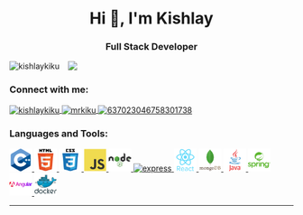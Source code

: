 <h1 align="center">Hi 👋, I'm Kishlay</h1>
<h3 align="center">Full Stack Developer</h3>

<!-- Right aligned Image -->
<img align="right" width="400" src="https://preview.redd.it/mw4y58i658981.gif?width=750&auto=webp&s=d1f8893494ed1d8e9f731f4b7e7915ca7e4039dc">
<!-- Profile Views -->
<p align="left"> <img src="https://komarev.com/ghpvc/?username=kishlaykiku&label=Profile%20views&color=0e75b6&style=flat" alt="kishlaykiku" /> </p>


<!-- Socials -->
<h3 align="left">Connect with me:</h3>
<p align="left">
    <!-- LinkedIN -->
    <a href="https://linkedin.com/in/kishlaykiku" target="blank">
        <img align="center" src="https://raw.githubusercontent.com/rahuldkjain/github-profile-readme-generator/master/src/images/icons/Social/linked-in-alt.svg" 
        alt="kishlaykiku" height="30" width="40" />
    </a>
    <!-- Leetcode -->
    <a href="https://www.leetcode.com/mrkiku" target="blank">
        <img align="center" src="https://raw.githubusercontent.com/rahuldkjain/github-profile-readme-generator/master/src/images/icons/Social/leet-code.svg" 
        alt="mrkiku" height="30" width="40" />
    </a>
    <!-- Discord -->
    <a href="https://discord.gg/637023046758301738" target="blank">
        <img align="center" src="https://raw.githubusercontent.com/rahuldkjain/github-profile-readme-generator/master/src/images/icons/Social/discord.svg" 
        alt="637023046758301738" height="30" width="40" />
    </a>
</p>

<!-- Technologies Familiar With -->
<h3 align="left">Languages and Tools:</h3>
<p align="left"> 
    <!-- C++ -->  
    <a href="https://www.w3schools.com/cpp/" target="_blank" rel="noreferrer"> 
        <img src="https://raw.githubusercontent.com/devicons/devicon/master/icons/cplusplus/cplusplus-original.svg" alt="cplusplus" width="40" height="40"/> 
    </a>
    <!-- HTML -->
    <a href="https://www.w3.org/html/" target="_blank" rel="noreferrer">
        <img src="https://raw.githubusercontent.com/devicons/devicon/master/icons/html5/html5-original-wordmark.svg" alt="html5" width="40" height="40"/>
    </a>
    <!-- CSS -->
    <a href="https://www.w3schools.com/css/" target="_blank" rel="noreferrer">
        <img src="https://raw.githubusercontent.com/devicons/devicon/master/icons/css3/css3-original-wordmark.svg" alt="css3" width="40" height="40"/>
    </a>
    <!-- Javascript -->
    <a href="https://developer.mozilla.org/en-US/docs/Web/JavaScript" target="_blank" rel="noreferrer">
        <img src="https://raw.githubusercontent.com/devicons/devicon/master/icons/javascript/javascript-original.svg" alt="javascript" width="40" height="40"/>
    </a>
    <!-- Node JS -->
    <a href="https://nodejs.org" target="_blank" rel="noreferrer">
        <img src="https://raw.githubusercontent.com/devicons/devicon/master/icons/nodejs/nodejs-original-wordmark.svg" alt="nodejs" width="40" height="40"/>
    </a>
    <!-- Express JS -->
    <a href="https://expressjs.com" target="_blank" rel="noreferrer">
        <img src='https://w7.pngwing.com/pngs/925/447/png-transparent-express-js-node-js-javascript-mongodb-node-js-text-trademark-logo.png' alt="express"     
        width="40" height="40"/>
    </a>
    <!-- React -->
    <a href="https://reactjs.org/" target="_blank" rel="noreferrer">
        <img src="https://raw.githubusercontent.com/devicons/devicon/master/icons/react/react-original-wordmark.svg" alt="react" width="40" height="40"/>
    </a>
    <!-- MongoDB -->
    <a href="https://www.mongodb.com/" target="_blank" rel="noreferrer">
        <img src="https://raw.githubusercontent.com/devicons/devicon/master/icons/mongodb/mongodb-original-wordmark.svg" alt="mongodb" width="40" height="40"/>
    </a>
    <!-- Java -->
    <a href="https://www.mongodb.com/" target="_blank" rel="noreferrer">
        <img src="https://raw.githubusercontent.com/devicons/devicon/master/icons/java/java-original-wordmark.svg" alt="java" width="40" height="40"/>
    </a>
    <!-- Spring Boot -->
    <a href="https://www.mongodb.com/" target="_blank" rel="noreferrer">
        <img src="https://raw.githubusercontent.com/devicons/devicon/master/icons/spring/spring-original-wordmark.svg" alt="spring" width="40" height="40"/>
    </a>
    <!-- Angular -->
    <a href="https://www.mongodb.com/" target="_blank" rel="noreferrer">
        <img src="https://raw.githubusercontent.com/devicons/devicon/master/icons/angular/angular-original-wordmark.svg" alt="angular" width="40" height="40"/>
    </a>
    <!-- Docker -->
    <a href="https://www.mongodb.com/" target="_blank" rel="noreferrer">
        <img src="https://raw.githubusercontent.com/devicons/devicon/master/icons/docker/docker-original-wordmark.svg" alt="docker" width="40" height="40"/>
    </a>
</p>

<hr>

<!-- Stats -->
<!-- <p>&nbsp;<img align="center" src="https://github-readme-stats.vercel.app/api?username=kishlaykiku&show_icons=true&locale=en" alt="kishlaykiku" /></p> -->
